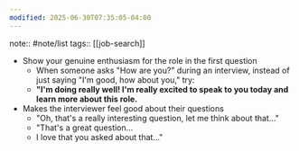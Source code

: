 ```yaml
---
modified: 2025-06-30T07:35:05-04:00
---
```

note::  #note/list 
tags:: [[job-search]]
-  Show your genuine enthusiasm for the role in the first question
	- When someone asks "How are you?" during an interview, instead of just saying "I'm good, how about you," try:
	- **"I'm doing really well! I'm really excited to speak to you today and learn more about this role.**
- Makes the interviewer feel good about their questions
	- "Oh, that's a really interesting question, let me think about that..."
	- "That's a great question...
	- I love that you asked about that..."
